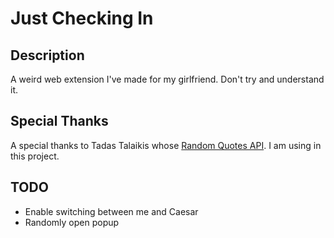 # Just Checking In

## Description
A weird web extension I've made for my girlfriend. Don't try and understand it.

## Special Thanks
A special thanks to Tadas Talaikis whose [Random Quotes API](https://talaikis.com/random_quotes_api/). I am using in this project.

## TODO
* Enable switching between me and Caesar
* Randomly open popup
